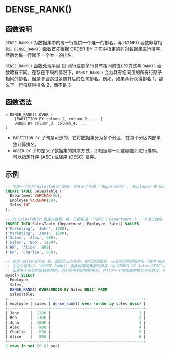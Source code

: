 # **DENSE_RANK()**

## **函数说明**

`DENSE_RANK()` 为数据集中的每一行提供一个唯一的排名，与 RANK() 函数非常相似。`DENSE_RANK()` 函数首先根据 ORDER BY 子句中指定的列对数据集进行排序，然后为每一行赋予一个唯一的排名。

`DENSE_RANK()` 函数处理平局 (即两行或更多行具有相同的值) 的方式与 `RANK()` 函数略有不同。在存在平局的情况下，`DENSE_RANK()` 会为具有相同值的所有行赋予相同的排名，但是不会跳过紧随其后的任何排名。例如，如果两行获得排名 1，那么下一行将获得排名 2，而不是 3。

## **函数语法**

```
> DENSE_RANK() OVER (
    [PARTITION BY column_1, column_2, ... ]
    ORDER BY column_3, column_4, ...
)
```

- `PARTITION BY` 子句是可选的，它将数据集分为多个分区，在每个分区内部单独计算排名。
- `ORDER BY` 子句定义了数据集的排序方式，即根据哪一列或哪些列进行排序。可以指定升序 (ASC) 或降序 (DESC) 排序。

## **示例**

```sql
-- 创建一个名为'SalesTable'的表，它有三个字段：'Department'，'Employee'和'Sales'
CREATE TABLE SalesTable (
  Department VARCHAR(50),
  Employee VARCHAR(50),
  Sales INT
);

-- 向'SalesTable'表插入数据，每一行都包含一个部门（'Department'）、一个员工姓名（'Employee'）和他们的销售额（'Sales'）
INSERT INTO SalesTable (Department, Employee, Sales) VALUES
('Marketing', 'John', 1000),
('Marketing', 'Jane', 1200),
('Sales', 'Alex', 900),
('Sales', 'Bob', 1100),
('HR', 'Alice', 800),
('HR', 'Charlie', 850);

-- 查询'SalesTable'表，返回员工的名字，他们的销售额，以及他们的销售排名（使用'DENSE_RANK()'函数）
-- 在这个查询中，'DENSE_RANK()'函数根据销售额的降序（由'ORDER BY Sales DESC'指定）对所有员工进行排名
-- 如果多个员工的销售额相同，他们会得到相同的排名，并且下一个销售额的排名不会跳过。所以，如果有两个员工的销售额都是第一，那么下一个员工的排名就是第二，而不是第三。
mysql> SELECT
  Employee,
  Sales,
  DENSE_RANK() OVER(ORDER BY Sales DESC) FROM
  SalesTable;
+----------+-------+-----------------------------------------+
| employee | sales | dense_rank() over (order by sales desc) |
+----------+-------+-----------------------------------------+
| Jane     |  1200 |                                       1 |
| Bob      |  1100 |                                       2 |
| John     |  1000 |                                       3 |
| Alex     |   900 |                                       4 |
| Charlie  |   850 |                                       5 |
| Alice    |   800 |                                       6 |
+----------+-------+-----------------------------------------+
6 rows in set (0.01 sec)
```
